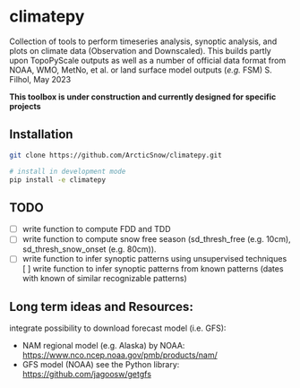 # climatepy
Collection of tools to perform timeseries analysis, synoptic analysis, and plots on climate data (Observation and Downscaled). This builds partly
upon TopoPyScale outputs as well as a number of official data format from NOAA, WMO, MetNo, et al. or land surface model outputs (*e.g.* FSM)
S. Filhol, May 2023

**This toolbox is under construction and currently designed for specific projects** 

## Installation

```bash
git clone https://github.com/ArcticSnow/climatepy.git

# install in development mode
pip install -e climatepy
```

## TODO
- [ ] write function to compute FDD and TDD
- [ ] write function to compute snow free season (sd_thresh_free (e.g. 10cm), sd_thresh_snow_onset (e.g. 80cm)).
- [ ] write function to infer synoptic patterns using unsupervised techniques
[ ] write function to infer synoptic patterns from known patterns (dates with known of similar recognizable patterns)

## Long term ideas and Resources:
integrate possibility to download forecast model (i.e. GFS):
- NAM regional model (e.g. Alaska) by NOAA: https://www.nco.ncep.noaa.gov/pmb/products/nam/
- GFS model (NOAA) see the Python library: https://github.com/jagoosw/getgfs